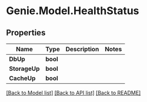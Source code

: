 # Genie.Model.HealthStatus

## Properties

Name | Type | Description | Notes
------------ | ------------- | ------------- | -------------
**DbUp** | **bool** |  | 
**StorageUp** | **bool** |  | 
**CacheUp** | **bool** |  | 

[[Back to Model list]](../README.md#documentation-for-models) [[Back to API list]](../README.md#documentation-for-api-endpoints) [[Back to README]](../README.md)


